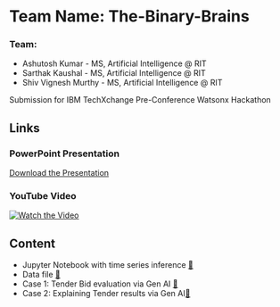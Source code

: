 # Team Name: The-Binary-Brains

### Team:
- Ashutosh Kumar - MS, Artificial Intelligence @ RIT
- Sarthak Kaushal - MS, Artificial Intelligence @ RIT
- Shiv Vignesh Murthy - MS, Artificial Intelligence @ RIT


Submission for IBM TechXchange Pre-Conference Watsonx Hackathon

## Links
### PowerPoint Presentation
[Download the Presentation](https://example.com/path/to/presentation.pptx)

### YouTube Video
[![Watch the Video](https://img.youtube.com/vi/dQw4w9WgXcQ/0.jpg)](https://www.youtube.com/watch?v=dQw4w9WgXcQ)

## Content
- Jupyter Notebook with time series inference [🔗]()
- Data file [🔗]()
- Case 1: Tender Bid evaluation via Gen AI [🔗]()
- Case 2: Explaining Tender results via Gen AI[🔗]()
